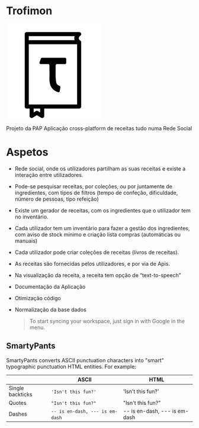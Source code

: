 # Trofimon
![Alt text](site/logo.png?raw=true "Title")

Projeto da PAP
Aplicação cross-platform de receitas tudo numa Rede Social

# Aspetos

 - Rede social, onde os utilizadores partilham as suas receitas e existe
   a interação entre utilizadores.
 - Pode-se pesquisar receitas, por  coleções, ou por juntamente de
   ingredientes, com tipos de filtros    (tempo de confeção,
   dificuldade, número de pessoas, tipo refeição)
   
 - Existe um gerador de receitas, com    os ingredientes que o
   utilizador tem no inventário.
   
 - Cada utilizador tem um inventário    para fazer a gestão dos
   ingredientes, com aviso de stock mínimo e    criação lista compras
   (automáticas ou manuais)
   
 - Cada utilizador pode criar coleções    de receitas (livros de
   receitas).
   
 - As receitas são fornecidas pelos    utilizadores, e por via de Apis.
 - Na visualização da receita, a receita tem opção de “text-to-speech”
 - Documentação da Aplicação
 - Otimização código
 - Normalização da base dados


	> To start syncing your workspace, just sign in with Google in the menu.


## SmartyPants

SmartyPants converts ASCII punctuation characters into "smart" typographic punctuation HTML entities. For example:

|                |ASCII                          |HTML                         |
|----------------|-------------------------------|-----------------------------|
|Single backticks|`'Isn't this fun?'`            |'Isn't this fun?'            |
|Quotes          |`"Isn't this fun?"`            |"Isn't this fun?"            |
|Dashes          |`-- is en-dash, --- is em-dash`|-- is en-dash, --- is em-dash|
